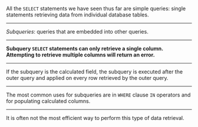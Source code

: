 All the `SELECT` statements we have seen thus far are simple queries: single statements retrieving data from individual database tables.

---

_Subqueries_: queries that are embedded into other queries.

---

**Subquery `SELECT` statements can only retrieve a single column. Attempting to retrieve multiple columns will return an error.**

---

If the subquery is the calculated field, the subquery is executed after the outer query and applied on every row retrieved by the outer query.

---

The most common uses for subqueries are in `WHERE` clause `IN` operators and for populating calculated columns.

---

It is often not the most efficient way to perform this type of data retrieval.
